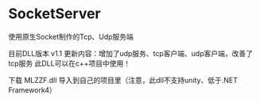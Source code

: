# SocketServer
使用原生Socket制作的Tcp、Udp服务端

目前DLL版本 v1.1
更新内容：增加了udp服务、tcp客户端、udp客户端，改善了tcp服务
此DLL可以在c++项目中使用！

下载  MLZZF.dll  导入到自己的项目里（注意，此dll不支持unity、低于.NET Framework4）

